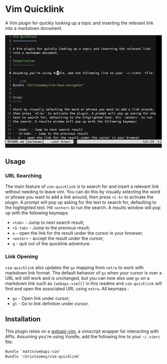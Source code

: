 Vim Quicklink
=============

A Vim plugin for quickly looking up a topic and inserting the relevant link
into a markdown document.

![Overview](./overview.gif)

Usage
-----

### URL Searching

The main feature of `vim-quicklink` is to search for and insert a relevant link
without needing to leave vim. You can do this by visually selecting the word or
phrase you want to add a link around, then press `<C-k>` to activate the plugin.
A prompt will pop up asking for the text to search for, defaulting to the
highlighted text. Hit `<enter>` to run the search. A results window will pop up
with the following keymaps:

- `<tab>` - Jump to next search result;
- `<S-tab>` - Jump to the previous result;
- `o` - open the link for the result under the cursor in your browser;
- `<enter>` - accept the result under the cursor;
- `q` - quit out of the quicklink adventure.

### Link Opening

`vim-quicklink` also updates the `gx` mapping from `netrw` to work with markdown
link format. The default behavior of `gx` when your cursor is over a URL will
still work and is unchanged, but you can now also use `gx` on a markdown link
such as `[webapi-vim][]` in this readme and `vim-quicklink` will find and open
the associated URL using `netrw`. All keymaps :

- `gx` - Open link under cursor;
- `gl` - Go to link defintion under cursor.

Installation
------------

This plugin relies on a [webapi-vim][], a vimscript wrapper for interacting
with APIs. Assuming you're using Vundle, add the following line to your
`~/.vimrc` file:

``` vim
Bundle 'mattn/webapi-vim'
Bundle 'christoomey/vim-quicklink'
```

[webapi-vim]: https://github.com/mattn/webapi-vim
